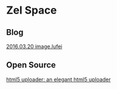 # Zel Space

## Blog

[2016.03.20 image.lufei](./source/lufei.md)

## Open Source

[html5 uploader: an elegant html5 uploader](./open/uploader/index.html)
